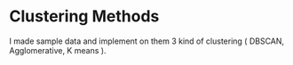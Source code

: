 # Clustering Methods
I made sample data and implement on them 3 kind of clustering ( DBSCAN, Agglomerative, K means ).

